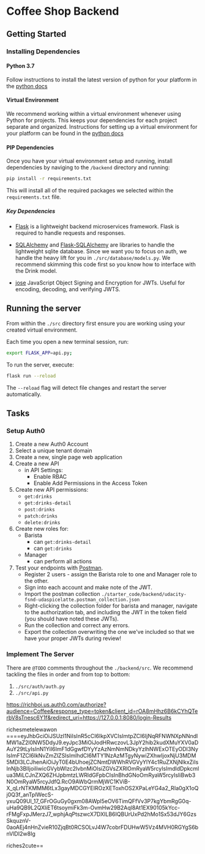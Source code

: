# Coffee Shop Backend

## Getting Started

### Installing Dependencies

#### Python 3.7

Follow instructions to install the latest version of python for your platform in the [python docs](https://docs.python.org/3/using/unix.html#getting-and-installing-the-latest-version-of-python)

#### Virtual Environment

We recommend working within a virtual environment whenever using Python for projects. This keeps your dependencies for each project separate and organized. Instructions for setting up a virtual environment for your platform can be found in the [python docs](https://packaging.python.org/guides/installing-using-pip-and-virtual-environments/)

#### PIP Dependencies

Once you have your virtual environment setup and running, install dependencies by naviging to the `/backend` directory and running:

```bash
pip install -r requirements.txt
```

This will install all of the required packages we selected within the `requirements.txt` file.

##### Key Dependencies

- [Flask](http://flask.pocoo.org/) is a lightweight backend microservices framework. Flask is required to handle requests and responses.

- [SQLAlchemy](https://www.sqlalchemy.org/) and [Flask-SQLAlchemy](https://flask-sqlalchemy.palletsprojects.com/en/2.x/) are libraries to handle the lightweight sqlite database. Since we want you to focus on auth, we handle the heavy lift for you in `./src/database/models.py`. We recommend skimming this code first so you know how to interface with the Drink model.

- [jose](https://python-jose.readthedocs.io/en/latest/) JavaScript Object Signing and Encryption for JWTs. Useful for encoding, decoding, and verifying JWTS.

## Running the server

From within the `./src` directory first ensure you are working using your created virtual environment.

Each time you open a new terminal session, run:

```bash
export FLASK_APP=api.py;
```

To run the server, execute:

```bash
flask run --reload
```

The `--reload` flag will detect file changes and restart the server automatically.

## Tasks

### Setup Auth0

1. Create a new Auth0 Account
2. Select a unique tenant domain
3. Create a new, single page web application
4. Create a new API
   - in API Settings:
     - Enable RBAC
     - Enable Add Permissions in the Access Token
5. Create new API permissions:
   - `get:drinks`
   - `get:drinks-detail`
   - `post:drinks`
   - `patch:drinks`
   - `delete:drinks`
6. Create new roles for:
   - Barista
     - can `get:drinks-detail`
     - can `get:drinks`
   - Manager
     - can perform all actions
7. Test your endpoints with [Postman](https://getpostman.com).
   - Register 2 users - assign the Barista role to one and Manager role to the other.
   - Sign into each account and make note of the JWT.
   - Import the postman collection `./starter_code/backend/udacity-fsnd-udaspicelatte.postman_collection.json`
   - Right-clicking the collection folder for barista and manager, navigate to the authorization tab, and including the JWT in the token field (you should have noted these JWTs).
   - Run the collection and correct any errors.
   - Export the collection overwriting the one we've included so that we have your proper JWTs during review!

### Implement The Server

There are `@TODO` comments throughout the `./backend/src`. We recommend tackling the files in order and from top to bottom:

1. `./src/auth/auth.py`
2. `./src/api.py`

https://richboi.us.auth0.com/authorize?audience=Coffee&response_type=token&client_id=rOA8mHhz6B6kCYhQTerbV8sTnesc6Y1f&redirect_uri=https://127.0.0.1:8080/login-Results

richesmetelewawon ====eyJhbGciOiJSUzI1NiIsInR5cCI6IkpXVCIsImtpZCI6IjNqRFNWNXpNNndlMW1aZ2l0NW5DdyJ9.eyJpc3MiOiJodHRwczovL3JpY2hib2kudXMuYXV0aDAuY29tLyIsInN1YiI6ImF1dGgwfDYyYzAzNmNmNDkyYzlhNWExOTEyODI3NyIsImF1ZCI6IkNvZmZlZSIsImlhdCI6MTY1NzAzMTgyNywiZXhwIjoxNjU3MDM5MDI3LCJhenAiOiJyT0E4bUhoejZCNmtDWWhRVGVyYlY4c1RuZXNjNlkxZiIsInNjb3BlIjoiIiwicGVybWlzc2lvbnMiOlsiZGVsZXRlOmRyaW5rcyIsImdldDpkcmlua3MiLCJnZXQ6ZHJpbmtzLWRldGFpbCIsInBhdGNoOmRyaW5rcyIsIiBwb3N0OmRyaW5rcyJdfQ.RcO9AWbQrmMjWC1KViB-X_qLrNTKMMM6tLx3gayMDCGYEIROzXEToxhOS2XPaLeYG4a2_RIa0gX1oQj0Q3f_anTplWecS-yxuQ09Ul_17_GFrOGuGy0gxm08AWpl5eOV6TimQFfVv3P7kgYbmRgG0q-uHa9QB9L2QXliET6tsoymiFk3m-OvmHw29B2Aql8At1EX90105kYcc-rFMgFxpJMerzJ7_wphjAqPtszwcX7DXILB6IQBUrUxPd2hMo1Sx53dJY6GzsSkquznV-0aoAEj4nHnZvieR10ZjqBt0RCSOLvJ4W7cobrFDUHwW5Vz4MVH0RGYgS6bnVlDI2w8Ig

riches2cute==
